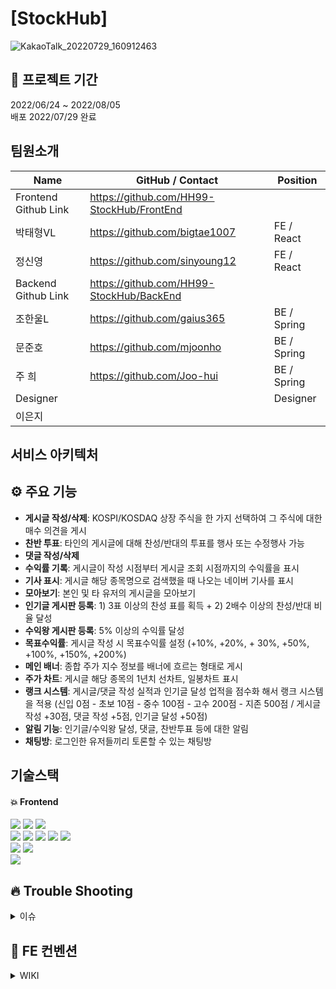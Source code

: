 # [StockHub] 
![KakaoTalk_20220729_160912463](https://user-images.githubusercontent.com/105052690/181703671-b380ca2e-bc55-418a-a9f2-7264d4a77f25.jpg)



## 📆 프로젝트 기간
2022/06/24 ~ 2022/08/05 <br/>
배포 2022/07/29 완료

## 팀원소개
| Name                 | GitHub / Contact                          | Position    |
| -------------------- | --------------------------------------    | ----------- |
| Frontend Github Link | https://github.com/HH99-StockHub/FrontEnd 
| 박태형VL             |  https://github.com/bigtae1007             | FE / React  |
| 정신영               | https://github.com/sinyoung12              | FE / React  |
| Backend Github Link  | https://github.com/HH99-StockHub/BackEnd  |
| 조한울L              | https://github.com/gaius365                | BE / Spring |
| 문준호               | https://github.com/mjoonho                 | BE / Spring |
| 주 희                | https://github.com/Joo-hui                 | BE / Spring |
| Designer             |                                            | Designer   |
| 이은지               |                                            |            |


## 서비스 아키텍처


## ⚙ 주요 기능
- **게시글 작성/삭제**: KOSPI/KOSDAQ 상장 주식을 한 가지 선택하여 그 주식에 대한 매수 의견을 게시
- **찬반 투표**: 타인의 게시글에 대해 찬성/반대의 투표를 행사 또는 수정행사 가능
- **댓글 작성/삭제**
- **수익률 기록**: 게시글이 작성 시점부터 게시글 조회 시점까지의 수익률을 표시
- **기사 표시**: 게시글 해당 종목명으로 검색했을 때 나오는 네이버 기사를 표시
- **모아보기**: 본인 및 타 유저의 게시글을 모아보기
- **인기글 게시판 등록**: 1) 3표 이상의 찬성 표를 획득 + 2) 2배수 이상의 찬성/반대 비율 달성
- **수익왕 게시판 등록**: 5% 이상의 수익률 달성
- **목표수익률**: 게시글 작성 시 목표수익률 설정 (+10%, +20%, + 30%, +50%, +100%, +150%, +200%)
- **메인 배너**: 종합 주가 지수 정보를 배너에 흐르는 형태로 게시
- **주가 차트**: 게시글 해당 종목의 1년치 선차트, 일봉차트 표시
- **랭크 시스템**: 게시글/댓글 작성 실적과 인기글 달성 업적을 점수화 해서 랭크 시스템을 적용 (신입 0점 - 초보 10점 - 중수 100점 - 고수 200점 - 지존 500점 / 게시글 작성 +30점, 댓글 작성 +5점, 인기글 달성 +50점)
- **알림 기능**: 인기글/수익왕 달성, 댓글, 찬반투표 등에 대한 알림
- **채팅방**: 로그인한 유저들끼리 토론할 수 있는 채팅방

## 기술스택

#### :boom: Frontend
<div>
<img src="https://img.shields.io/badge/sockjs-1877F2?style=flat&logo=ssockjs&logoColor=white">
<img src="https://img.shields.io/badge/stomp-1877F2?style=flat&logo=stomp&logoColor=white">
<img src="https://img.shields.io/badge/ApexChart-1877F2?style=flat&logo=ApexChart&logoColor=white"><br/>
<img src="https://img.shields.io/badge/html5-E34F26?style=for-the-badge&logo=html5&logoColor=white">
<img src="https://img.shields.io/badge/css-1572B6?style=for-the-badge&logo=css3&logoColor=white">
<img src="https://img.shields.io/badge/javascript-F7DF1E?style=for-the-badge&logo=javascript&logoColor=black"> 
<img src="https://img.shields.io/badge/react-61DAFB?style=for-the-badge&logo=react&logoColor=black">  
<img src="https://img.shields.io/badge/redux-764ABC?style=for-the-badge&logo=redux&logoColor=purple"><br> 
<img src="https://img.shields.io/badge/styledcomponents-DB7093?style=for-the-badge&logo=styledcomponents&logoColor=pink">
<img src="https://img.shields.io/badge/amazons3-569A31?style=for-the-badge&logo=amazons3&logoColor=green"> <br>
<img src="https://img.shields.io/badge/github actions-2088FF?style=for-the-badge&logo=github actions&logoColor=white">
  <div/>

## 🔥  Trouble Shooting
<details markdown="1">
<summary>이슈 </summary>
https://github.com/HH99-StockHub/FrontEnd/issues/1 게시글 작성에서 작성 포인트를 작성하고 중간에 내용을 삭제하면 그 하단부는 다 초기화 되는 현상<br/>
https://github.com/HH99-StockHub/FrontEnd/issues/6 네이버 검색처럼 주식 종목 선택할 때 방향키로 선택할 수 있게 만들기<br/>
https://github.com/HH99-StockHub/FrontEnd/issues/11 KaKao 로그인 시 useQuery 두번 요청<br/>
https://github.com/HH99-StockHub/FrontEnd/issues/37 게시글 검색 버튼을 클릭했을 때 useQuery 실행하기<br/>
https://github.com/HH99-StockHub/FrontEnd/issues/49 상세페이지에서 게시글 삭제버튼이 자신이 쓴 글이면 true로 바꿔 화면에 보이게하고<br/>
다른 사람의 글이면 false로 바꿔 게시글 삭제 버튼이 화면에 안보이게 하기<br/>
</details>

## 👀  FE 컨벤션
<details markdown="1">
<summary>WIKI</summary>
https://github.com/HH99-StockHub/FrontEnd/wiki/FE-:-Git-Flow Git-Flow<br/>
https://github.com/HH99-StockHub/FrontEnd/wiki/FE-:-%EC%BD%94%EB%93%9C-%EC%BB%A8%EB%B2%A4%EC%85%98 FE 코드 컨벤션<br/>
https://github.com/HH99-StockHub/FrontEnd/wiki/FE-%ED%9A%8C%EC%9D%98%EB%A1%9D FE 회의록<br/>
https://github.com/HH99-StockHub/FrontEnd/wiki/%EB%94%94%EC%9E%90%EC%9D%B4%EB%84%88%EC%99%80-%EC%86%8C%ED%86%B5 디자이너님과의 회의<br/>

</details>



